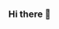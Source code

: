 ### Hi there 👋

<!--
**KjetilIN/KjetilIN** is a ✨ _special_ ✨ repository because its `README.md` (this file) appears on your GitHub profile.

About me:
* High school student 
* New to programming as of 2020 
* Problemsolver / Cp

My languages:
- Python 
# python_logo
- C++ 
# cpp_logo 



I am also active on Hackerrank:
https://www.hackerrank.com/kjetilindrehus
